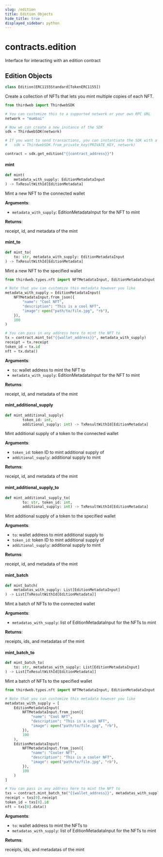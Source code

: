 ```yaml
---
slug: /edition
title: Edition Objects
hide_title: true
displayed_sidebar: python
---
```


<a id="contracts.edition"></a>

# contracts.edition

Interface for interacting with an edition contract

<a id="contracts.edition.Edition"></a>

## Edition Objects

```python
class Edition(ERC1155Standard[TokenERC1155])
```

Create a collection of NFTs that lets you mint multiple copies of each NFT.

```python
from thirdweb import ThirdwebSDK

# You can customize this to a supported network or your own RPC URL
network = "mumbai"

# Now we can create a new instance of the SDK
sdk = ThirdwebSDK(network)

# If you want to send transactions, you can instantiate the SDK with a private key instead:
#   sdk = ThirdwebSDK.from_private_key(PRIVATE_KEY, network)

contract = sdk.get_edition("{{contract_address}}")
```

<a id="contracts.edition.Edition.mint"></a>

#### mint

```python
def mint(
    metadata_with_supply: EditionMetadataInput
) -> TxResultWithId[EditionMetadata]
```

Mint a new NFT to the connected wallet

**Arguments**:

- `metadata_with_supply`: EditionMetadataInput for the NFT to mint

**Returns**:

receipt, id, and metadata of the mint

<a id="contracts.edition.Edition.mint_to"></a>

#### mint_to

```python
def mint_to(
    to: str, metadata_with_supply: EditionMetadataInput
) -> TxResultWithId[EditionMetadata]
```

Mint a new NFT to the specified wallet

```python
from thirdweb.types.nft import NFTMetadataInput, EditionMetadataInput

# Note that you can customize this metadata however you like
metadata_with_supply = EditionMetadataInput(
    NFTMetadataInput.from_json({
        "name": "Cool NFT",
        "description": "This is a cool NFT",
        "image": open("path/to/file.jpg", "rb"),
    }),
    100
)

# You can pass in any address here to mint the NFT to
tx = contract.mint_to("{{wallet_address}}", metadata_with_supply)
receipt = tx.receipt
token_id = tx.id
nft = tx.data()
```

**Arguments**:

- `to`: wallet address to mint the NFT to
- `metadata_with_supply`: EditionMetadataInput for the NFT to mint

**Returns**:

receipt, id, and metadata of the mint

<a id="contracts.edition.Edition.mint_additional_supply"></a>

#### mint_additional_supply

```python
def mint_additional_supply(
        token_id: int,
        additional_supply: int) -> TxResultWithId[EditionMetadata]
```

Mint additional supply of a token to the connected wallet

**Arguments**:

- `token_id`: token ID to mint additional supply of
- `additional_supply`: additional supply to mint

**Returns**:

receipt, id, and metadata of the mint

<a id="contracts.edition.Edition.mint_additional_supply_to"></a>

#### mint_additional_supply_to

```python
def mint_additional_supply_to(
        to: str, token_id: int,
        additional_supply: int) -> TxResultWithId[EditionMetadata]
```

Mint additional supply of a token to the specified wallet

**Arguments**:

- `to`: wallet address to mint additional supply to
- `token_id`: token ID to mint additional supply of
- `additional_supply`: additional supply to mint

**Returns**:

receipt, id, and metadata of the mint

<a id="contracts.edition.Edition.mint_batch"></a>

#### mint_batch

```python
def mint_batch(
    metadatas_with_supply: List[EditionMetadataInput]
) -> List[TxResultWithId[EditionMetadata]]
```

Mint a batch of NFTs to the connected wallet

**Arguments**:

- `metadatas_with_supply`: list of EditionMetadataInput for the NFTs to mint

**Returns**:

receipts, ids, and metadatas of the mint

<a id="contracts.edition.Edition.mint_batch_to"></a>

#### mint_batch_to

```python
def mint_batch_to(
    to: str, metadatas_with_supply: List[EditionMetadataInput]
) -> List[TxResultWithId[EditionMetadata]]
```

Mint a batch of NFTs to the specified wallet

```python
from thirdweb.types.nft import NFTMetadataInput, EditionMetadataInput

# Note that you can customize this metadata however you like
metadatas_with_supply = [
    EditionMetadataInput(
        NFTMetadataInput.from_json({
            "name": "Cool NFT",
            "description": "This is a cool NFT",
            "image": open("path/to/file.jpg", "rb"),
        }),
        100
    ),
    EditionMetadataInput(
        NFTMetadataInput.from_json({
            "name": "Cooler NFT",
            "description": "This is a cooler NFT",
            "image": open("path/to/file.jpg", "rb"),
        }),
        100
    )
]

# You can pass in any address here to mint the NFT to
txs = contract.mint_batch_to("{{wallet_address}}", metadatas_with_supply)
receipt = txs[0].receipt
token_id = txs[0].id
nft = txs[0].data()
```

**Arguments**:

- `to`: wallet address to mint the NFTs to
- `metadatas_with_supply`: list of EditionMetadataInput for the NFTs to mint

**Returns**:

receipts, ids, and metadatas of the mint
